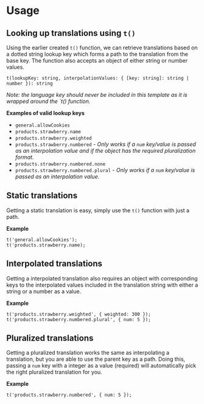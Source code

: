 # Usage 

## Looking up translations using `t()`

Using the earlier created `t()` function, we can retrieve translations based on a dotted string lookup key which forms a path to the translation from the base key. The function also accepts an object of either string or number values.

```
t(lookupKey: string, interpolationValues: { [key: string]: string | number }): string
```

*Note: the language key should never be included in this template as it is wrapped around the `t() function.*

**Examples of valid lookup keys**

- `general.allowCookies`
- `products.strawberry.name`
- `products.strawberry.weighted`
- `products.strawberry.numbered` - *Only works if a `num` key/value is passed as an interpolation value and if the object has the required pluralization format.* 
- `products.strawberry.numbered.none`
- `products.strawberry.numbered.plural` - *Only works if a `num` key/value is passed as an interpolation value.*

## Static translations

Getting a static translation is easy, simply use the `t()` function with just a path.

**Example**

```
t('general.allowCookies');
t('products.strawberry.name);
```

## Interpolated translations

Getting a interpolated translation also requires an object with corresponding keys to the interpolated values included in the translation string with either a string or a number as a value.

**Example**

```
t('products.strawberry.weighted', { weighted: 300 });
t('products.strawberry.numbered.plural', { num: 5 });
```

## Pluralized translations

Getting a pluralized translation works the same as interpolating a translation, but you are able to use the parent key as a path. Doing this, passing a `num` key with a integer as a value (required) will automatically pick the right pluralized translation for you.

**Example**
```
t('products.strawberry.numbered', { num: 5 });
```
